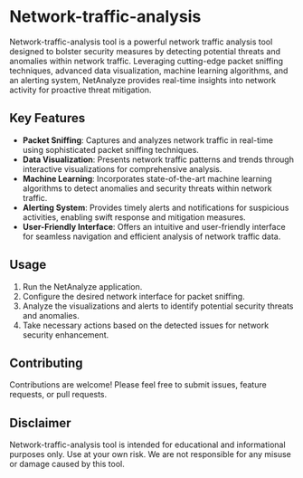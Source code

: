 # Network-traffic-analysis

Network-traffic-analysis tool is a powerful network traffic analysis tool designed to bolster security measures by detecting potential threats and anomalies within network traffic. Leveraging cutting-edge packet sniffing techniques, advanced data visualization, machine learning algorithms, and an alerting system, NetAnalyze provides real-time insights into network activity for proactive threat mitigation.

## Key Features

- **Packet Sniffing**: Captures and analyzes network traffic in real-time using sophisticated packet sniffing techniques.
- **Data Visualization**: Presents network traffic patterns and trends through interactive visualizations for comprehensive analysis.
- **Machine Learning**: Incorporates state-of-the-art machine learning algorithms to detect anomalies and security threats within network traffic.
- **Alerting System**: Provides timely alerts and notifications for suspicious activities, enabling swift response and mitigation measures.
- **User-Friendly Interface**: Offers an intuitive and user-friendly interface for seamless navigation and efficient analysis of network traffic data.

## Usage

1. Run the NetAnalyze application.
2. Configure the desired network interface for packet sniffing.
3. Analyze the visualizations and alerts to identify potential security threats and anomalies.
4. Take necessary actions based on the detected issues for network security enhancement.

## Contributing

Contributions are welcome! Please feel free to submit issues, feature requests, or pull requests.

## Disclaimer

Network-traffic-analysis tool is intended for educational and informational purposes only. Use at your own risk. We are not responsible for any misuse or damage caused by this tool.
